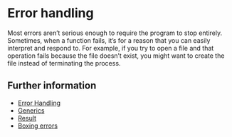 # Error handling

Most errors aren’t serious enough to require the program to stop entirely.
Sometimes, when a function fails, it’s for a reason that you can easily interpret and respond to.
For example, if you try to open a file and that operation fails because the file doesn’t exist, you might want to create the file instead of terminating the process.

## Further information

- [Error Handling](https://doc.rust-lang.org/stable/book/ch09-02-recoverable-errors-with-result.html)
- [Generics](https://doc.rust-lang.org/stable/book/ch10-01-syntax.html)
- [Result](https://doc.rust-lang.org/rust-by-example/error/result.html)
- [Boxing errors](https://doc.rust-lang.org/rust-by-example/error/multiple_error_types/boxing_errors.html)
